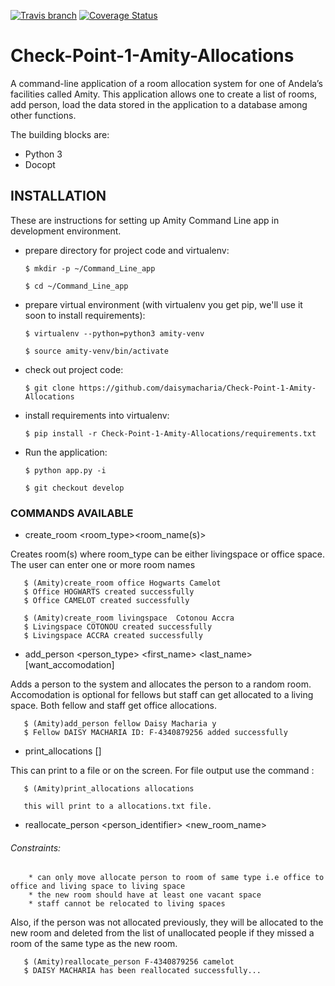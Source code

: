 [![Travis branch](https://img.shields.io/travis/daisymacharia/Check-Point-1-Amity-Allocations/master.svg)]()
[![Coverage Status](https://coveralls.io/repos/github/daisymacharia/Check-Point-1-Amity-Allocations/badge.svg?branch=master)](https://coveralls.io/github/daisymacharia/Check-Point-1-Amity-Allocations?branch=master)
# Check-Point-1-Amity-Allocations
A command-line application of a room allocation system for one of Andela’s facilities called Amity. This application allows one to create a list of rooms, add person, load the data stored in the application to a database among other functions.

The building blocks are:
  * Python 3
  * Docopt

## INSTALLATION
These are instructions for setting up Amity Command Line app in development environment.

* prepare directory for project code and virtualenv:

      $ mkdir -p ~/Command_Line_app

      $ cd ~/Command_Line_app
* prepare virtual environment (with virtualenv you get pip, we'll use it soon to install requirements):

      $ virtualenv --python=python3 amity-venv

      $ source amity-venv/bin/activate
* check out project code:

      $ git clone https://github.com/daisymacharia/Check-Point-1-Amity-Allocations

* install requirements into virtualenv:

      $ pip install -r Check-Point-1-Amity-Allocations/requirements.txt

 * Run the application:

       $ python app.py -i

       $ git checkout develop

 ### COMMANDS AVAILABLE
 * create_room <room_type><room_name(s)>

 Creates room(s) where room_type can be either livingspace or office space.
 The user can enter one or more room names

       $ (Amity)create_room office Hogwarts Camelot
       $ Office HOGWARTS created successfully
       $ Office CAMELOT created successfully

       $ (Amity)create_room livingspace  Cotonou Accra
       $ Livingspace COTONOU created successfully
       $ Livingspace ACCRA created successfully

 * add_person <person_type> <first_name> <last_name> [want_accomodation]

  Adds a person to the system and allocates the person to a random room. Accomodation is optional for fellows but staff can get  allocated to a living space. Both fellow and staff get office allocations.

       $ (Amity)add_person fellow Daisy Macharia y
       $ Fellow DAISY MACHARIA ID: F-4340879256 added successfully

 * print_allocations [<filename>]

 This can print to a file or on the screen. For file output use the command :

       $ (Amity)print_allocations allocations

       this will print to a allocations.txt file.

 * reallocate_person <person_identifier> <new_room_name>

 ###### Constraints:

        * can only move allocate person to room of same type i.e office to office and living space to living space
        * the new room should have at least one vacant space
        * staff cannot be relocated to living spaces

Also, if the person was not allocated previously, they will be allocated to the new room and deleted from the list of unallocated people if they missed a room of the same type as the new room.

       $ (Amity)reallocate_person F-4340879256 camelot
       $ DAISY MACHARIA has been reallocated successfully...

